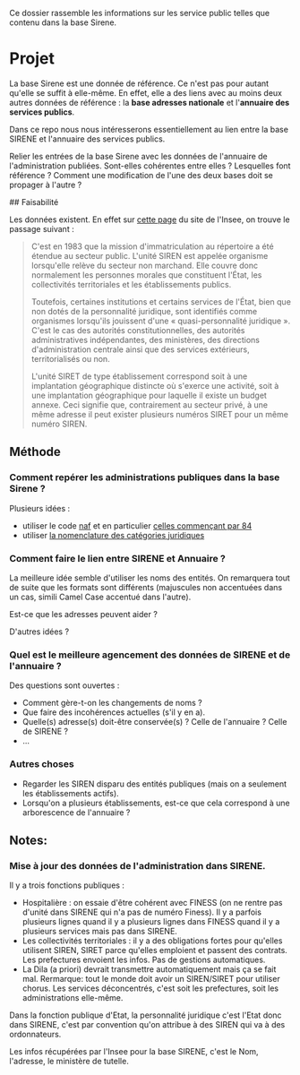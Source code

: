 Ce dossier rassemble les informations sur les 
service public telles que contenu dans la base Sirene.

# Projet 

La base Sirene est une donnée de référence. Ce n'est pas pour autant qu'elle se suffit à elle-même. En effet, elle a des liens avec au moins deux autres données de référence : la **base adresses nationale** et l'**annuaire des services publics**.

Dans ce repo nous nous intéresserons essentiellement au lien entre la base SIRENE et l'annuaire des services publics.

Relier les entrées de la base Sirene avec les données de l'annuaire de l'administration publiées. Sont-elles cohérentes entre elles ? Lesquelles font référence ? Comment une modification de l'une des deux bases doit se propager à l'autre ? 


## Faisabilité 

Les données existent. En effet sur [cette page](http://www.insee.fr/fr/methodes/default.asp?page=definitions/sirene-secteur-public.htm) du site de l'Insee, on trouve le passage suivant :

>C'est en 1983 que la mission d'immatriculation au répertoire a été étendue au secteur public. L'unité SIREN est appelée organisme lorsqu'elle relève du secteur non marchand. Elle couvre donc normalement les personnes morales que constituent l'État, les collectivités territoriales et les établissements publics.
>
>Toutefois, certaines institutions et certains services de l'État, bien que non dotés de la personnalité juridique, sont identifiés comme organismes lorsqu'ils jouissent d'une « quasi-personnalité juridique ». C'est le cas des autorités constitutionnelles, des autorités administratives indépendantes, des ministères, des directions d'administration centrale ainsi que des services extérieurs, territorialisés ou non.
>
>L'unité SIRET de type établissement correspond soit à une implantation géographique distincte où s'exerce une activité, soit à une implantation géographique pour laquelle il existe un budget annexe. Ceci signifie que, contrairement au secteur privé, à une même adresse il peut exister plusieurs numéros SIRET pour un même numéro SIREN.



## Méthode

### Comment repérer les administrations publiques dans la base Sirene ?

Plusieurs idées :

* utiliser le code [naf](http://www.insee.fr/fr/methodes/default.asp?page=nomenclatures/agregatnaf2008/agregatnaf2008.htm) et en particulier [celles commençant par 84](http://www.insee.fr/fr/methodes/default.asp?page=nomenclatures/naf2008/n1_o.htm)
* utiliser [la nomenclature des catégories juridiques](http://www.insee.fr/fr/methodes/default.asp?page=nomenclatures/cj/cj-arbre.htm)

### Comment faire le lien entre SIRENE et Annuaire ?

La meilleure idée semble d'utiliser les noms des entités. On remarquera tout de suite que les formats sont différents (majuscules non accentuées dans un cas, simili Camel Case accentué dans l'autre).

Est-ce que les adresses peuvent aider ?

D'autres idées ? 

### Quel est le meilleure agencement des données de SIRENE et de l'annuaire ?

Des questions sont ouvertes :
* Comment gère-t-on les changements de noms ?
* Que faire des incohérences actuelles (s'il y en a).
* Quelle(s) adresse(s) doit-être conservée(s) ? Celle de l'annuaire ? Celle de SIRENE ?
* ...


### Autres choses

* Regarder les SIREN disparu des entités publiques (mais on a seulement les établissements actifs).
* Lorsqu'on a plusieurs établissements, est-ce que cela correspond à une arborescence de l'annuaire ?


## Notes:

### Mise à jour des données de l'administration dans SIRENE.

Il y a trois fonctions publiques : 
* Hospitalière : on essaie d'être cohérent avec FINESS (on ne rentre pas d'unité dans SIRENE qui n'a pas de numéro Finess). Il y a parfois plusieurs lignes quand il y a plusieurs lignes dans FINESS quand il y a plusieurs services mais pas dans SIRENE.
* Les collectivités territoriales : il y a des obligations fortes pour qu'elles utilisent SIREN, SIRET parce qu'elles emploient et passent des contrats. Les prefectures envoient les infos. Pas de gestions automatiques.
* La Dila (a priori) devrait transmettre automatiquement mais ça se fait mal. Rermarque: tout le monde doit avoir un SIREN/SIRET pour utiliser chorus.
Les services déconcentrés, c'est soit les prefectures, soit les administrations elle-même.

Dans la fonction publique d'Etat, la personnalité juridique c'est l'Etat donc dans SIRENE, c'est par convention qu'on attribue à des SIREN qui va à des ordonnateurs.

Les infos récupérées par l'Insee pour la base SIRENE, c'est le Nom, l'adresse, le ministère de tutelle.


